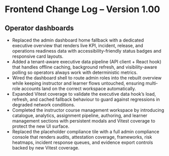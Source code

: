 # Frontend Change Log – Version 1.00

## Operator dashboards
- Replaced the admin dashboard home fallback with a dedicated executive overview that renders live KPI, incident, release, and operations readiness data with accessibility-friendly status badges and responsive card layouts.
- Added a tenant-aware executive data pipeline (API client + React hook) that handles offline caching, background refresh, and visibility-aware polling so operators always work with deterministic metrics.
- Wired the dashboard shell to route admin roles into the rebuilt overview while keeping instructor and learner flows untouched, ensuring multi-role accounts land on the correct workspace automatically.
- Expanded Vitest coverage to validate the executive data hook’s load, refresh, and cached fallback behaviour to guard against regressions in degraded network conditions.
- Completed the instructor course management workspace by introducing catalogue, analytics, assignment pipeline, authoring, and
  learner management sections with persistent modals and Vitest coverage to protect the new UI surface.
- Replaced the placeholder compliance tile with a full admin compliance console that renders audits, attestation coverage, frameworks, risk heatmaps, incident response queues, and evidence export controls backed by new Vitest coverage.
